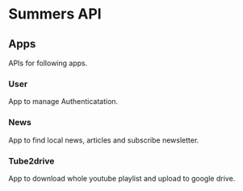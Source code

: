 # Summers API

## Apps

APIs for following apps.

### User

App to manage Authenticatation.

### News

App to find local news, articles and subscribe newsletter.

### Tube2drive

App to download whole youtube playlist and upload to google drive.
